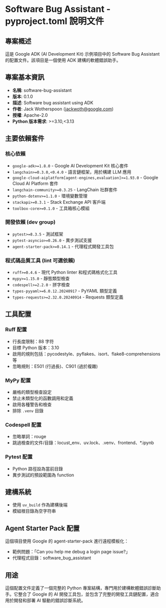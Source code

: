 # Software Bug Assistant - pyproject.toml 說明文件

## 專案概述
這是 Google ADK (AI Development Kit) 示例項目中的 Software Bug Assistant 的配置文件。該項目是一個使用 ADK 建構的軟體錯誤助手。

## 專案基本資訊
- **名稱**: software-bug-assistant
- **版本**: 0.1.0
- **描述**: Software bug assistant using ADK
- **作者**: Jack Wotherspoon (jackwoth@google.com)
- **授權**: Apache-2.0
- **Python 版本需求**: >=3.10,<3.13

## 主要依賴套件

### 核心依賴
- `google-adk>=1.8.0` - Google AI Development Kit 核心套件
- `langchain>=0.3.0,<0.4.0` - 語言鏈框架，用於構建 LLM 應用
- `google-cloud-aiplatform[agent-engines,evaluation]>=1.93.0` - Google Cloud AI Platform 套件
- `langchain-community>=0.3.25` - LangChain 社群套件
- `python-dotenv>=1.1.0` - 環境變數管理
- `stackapi>=0.3.1` - Stack Exchange API 客戶端
- `toolbox-core>=0.1.0` - 工具箱核心模組

### 開發依賴 (dev group)
- `pytest>=8.3.5` - 測試框架
- `pytest-asyncio>=0.26.0` - 異步測試支援
- `agent-starter-pack>=0.14.1` - 代理程式開發工具包

### 程式碼品質工具 (lint 可選依賴)
- `ruff>=0.4.6` - 現代 Python linter 和程式碼格式化工具
- `mypy>=1.15.0` - 靜態類型檢查
- `codespell>=2.2.0` - 拼字檢查
- `types-pyyaml>=6.0.12.20240917` - PyYAML 類型定義
- `types-requests>=2.32.0.20240914` - Requests 類型定義

## 工具配置

### Ruff 配置
- 行長度限制：88 字符
- 目標 Python 版本：3.10
- 啟用的規則包括：pycodestyle、pyflakes、isort、flake8-comprehensions 等
- 忽略規則：E501 (行過長)、C901 (過於複雜)

### MyPy 配置
- 嚴格的類型檢查設定
- 禁止未類型化的函數調用和定義
- 啟用各種警告和檢查
- 排除 `.venv` 目錄

### Codespell 配置
- 忽略單詞：rouge
- 跳過檢查的文件/目錄：locust_env、uv.lock、.venv、frontend、*.ipynb

### Pytest 配置
- Python 路徑設為當前目錄
- 異步測試的預設範圍為 function

## 建構系統
- 使用 `uv_build` 作為建構後端
- 模組根目錄為空字符串

## Agent Starter Pack 配置
這個項目使用 Google 的 agent-starter-pack 進行遠程模板化：
- 範例問題：「Can you help me debug a login page issue?」
- 代理程式目錄：software_bug_assistant

## 用途
這個配置文件定義了一個完整的 Python 專案結構，專門用於建構軟體錯誤診斷助手。它整合了 Google 的 AI 開發工具包，並包含了完整的開發工具鏈配置，適合用於開發和部署 AI 驅動的錯誤診斷系統。